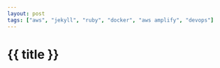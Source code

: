 ```yaml
---
layout: post
tags: ["aws", "jekyll", "ruby", "docker", "aws amplify", "devops"]
---
```

# {{ title }}
